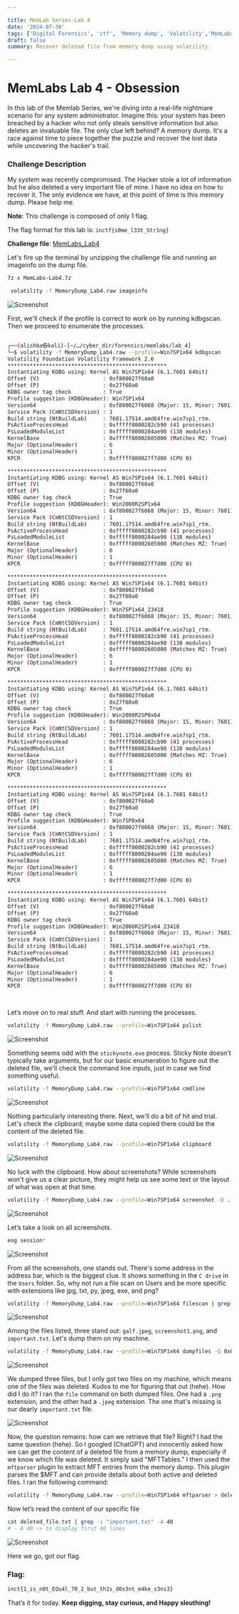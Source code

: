 ```yaml
---

title: MemLab Series-Lab 4
date: '2024-07-30'
tags: ['Digital Forensics', 'ctf', 'Memory dump', 'Volatility','MemLabs']
draft: false
summary: Recover deleted file from memory dump using volatility.

---
```


# **MemLabs Lab 4 - Obsession**

In this lab of the Memlab Series, we're diving into a real-life nightmare scenario for any system administrator. Imagine this: your system has been breached by a hacker who not only steals sensitive information but also deletes an invaluable file. The only clue left behind? A memory dump.  It's a race against time to piece together the puzzle and recover the lost data while uncovering the hacker's trail.

### **Challenge Description**

My system was recently compromised. The Hacker stole a lot of information but he also deleted a very important file of mine. I have no idea on how to recover it. The only evidence we have, at this point of time is this memory dump. Please help me.

**Note**: This challenge is composed of only 1 flag.

The flag format for this lab is: `inctf{s0me_l33t_Str1ng}`

**Challenge file**: [MemLabs_Lab4](https://mega.nz/#!Tx41jC5K!ifdu9DUair0sHncj5QWImJovfxixcAY-gt72mCXmYrE)

Let's fire up the terminal by unzipping the challenge file and running an imageinfo on the dump file.

```bash
7z x MemLabs-Lab4.7z 
```

```bash
 volatility -f MemoryDump_Lab4.raw imageinfo 
```

![Screenshot](/static/writeups/Digital_forensics/Memlabs/lab4/1.png)

First, we'll check if the profile is correct to work on by running kdbgscan. Then we proceed to enumerate the processes.

```bash
                                                                                
┌──(alishba㉿kali)-[~/…/cyber_dir/forensics/memlabs/lab_4]
└─$ volatility -f MemoryDump_Lab4.raw --profile=Win7SP1x64 kdbgscan
Volatility Foundation Volatility Framework 2.6
**************************************************
Instantiating KDBG using: Kernel AS Win7SP1x64 (6.1.7601 64bit)
Offset (V)                    : 0xf800027f60a0
Offset (P)                    : 0x27f60a0
KDBG owner tag check          : True
Profile suggestion (KDBGHeader): Win7SP1x64
Version64                     : 0xf800027f6068 (Major: 15, Minor: 7601)
Service Pack (CmNtCSDVersion) : 1
Build string (NtBuildLab)     : 7601.17514.amd64fre.win7sp1_rtm.
PsActiveProcessHead           : 0xfffff8000282cb90 (41 processes)
PsLoadedModuleList            : 0xfffff8000284ae90 (138 modules)
KernelBase                    : 0xfffff80002605000 (Matches MZ: True)
Major (OptionalHeader)        : 6
Minor (OptionalHeader)        : 1
KPCR                          : 0xfffff800027f7d00 (CPU 0)

**************************************************
Instantiating KDBG using: Kernel AS Win7SP1x64 (6.1.7601 64bit)
Offset (V)                    : 0xf800027f60a0
Offset (P)                    : 0x27f60a0
KDBG owner tag check          : True
Profile suggestion (KDBGHeader): Win2008R2SP1x64
Version64                     : 0xf800027f6068 (Major: 15, Minor: 7601)
Service Pack (CmNtCSDVersion) : 1
Build string (NtBuildLab)     : 7601.17514.amd64fre.win7sp1_rtm.
PsActiveProcessHead           : 0xfffff8000282cb90 (41 processes)
PsLoadedModuleList            : 0xfffff8000284ae90 (138 modules)
KernelBase                    : 0xfffff80002605000 (Matches MZ: True)
Major (OptionalHeader)        : 6
Minor (OptionalHeader)        : 1
KPCR                          : 0xfffff800027f7d00 (CPU 0)

**************************************************
Instantiating KDBG using: Kernel AS Win7SP1x64 (6.1.7601 64bit)
Offset (V)                    : 0xf800027f60a0
Offset (P)                    : 0x27f60a0
KDBG owner tag check          : True
Profile suggestion (KDBGHeader): Win7SP1x64_23418
Version64                     : 0xf800027f6068 (Major: 15, Minor: 7601)
Service Pack (CmNtCSDVersion) : 1
Build string (NtBuildLab)     : 7601.17514.amd64fre.win7sp1_rtm.
PsActiveProcessHead           : 0xfffff8000282cb90 (41 processes)
PsLoadedModuleList            : 0xfffff8000284ae90 (138 modules)
KernelBase                    : 0xfffff80002605000 (Matches MZ: True)
Major (OptionalHeader)        : 6
Minor (OptionalHeader)        : 1
KPCR                          : 0xfffff800027f7d00 (CPU 0)

**************************************************
Instantiating KDBG using: Kernel AS Win7SP1x64 (6.1.7601 64bit)
Offset (V)                    : 0xf800027f60a0
Offset (P)                    : 0x27f60a0
KDBG owner tag check          : True
Profile suggestion (KDBGHeader): Win2008R2SP0x64
Version64                     : 0xf800027f6068 (Major: 15, Minor: 7601)
Service Pack (CmNtCSDVersion) : 1
Build string (NtBuildLab)     : 7601.17514.amd64fre.win7sp1_rtm.
PsActiveProcessHead           : 0xfffff8000282cb90 (41 processes)
PsLoadedModuleList            : 0xfffff8000284ae90 (138 modules)
KernelBase                    : 0xfffff80002605000 (Matches MZ: True)
Major (OptionalHeader)        : 6
Minor (OptionalHeader)        : 1
KPCR                          : 0xfffff800027f7d00 (CPU 0)

**************************************************
Instantiating KDBG using: Kernel AS Win7SP1x64 (6.1.7601 64bit)
Offset (V)                    : 0xf800027f60a0
Offset (P)                    : 0x27f60a0
KDBG owner tag check          : True
Profile suggestion (KDBGHeader): Win7SP0x64
Version64                     : 0xf800027f6068 (Major: 15, Minor: 7601)
Service Pack (CmNtCSDVersion) : 1
Build string (NtBuildLab)     : 7601.17514.amd64fre.win7sp1_rtm.
PsActiveProcessHead           : 0xfffff8000282cb90 (41 processes)
PsLoadedModuleList            : 0xfffff8000284ae90 (138 modules)
KernelBase                    : 0xfffff80002605000 (Matches MZ: True)
Major (OptionalHeader)        : 6
Minor (OptionalHeader)        : 1
KPCR                          : 0xfffff800027f7d00 (CPU 0)

**************************************************
Instantiating KDBG using: Kernel AS Win7SP1x64 (6.1.7601 64bit)
Offset (V)                    : 0xf800027f60a0
Offset (P)                    : 0x27f60a0
KDBG owner tag check          : True
Profile suggestion (KDBGHeader): Win2008R2SP1x64_23418
Version64                     : 0xf800027f6068 (Major: 15, Minor: 7601)
Service Pack (CmNtCSDVersion) : 1
Build string (NtBuildLab)     : 7601.17514.amd64fre.win7sp1_rtm.
PsActiveProcessHead           : 0xfffff8000282cb90 (41 processes)
PsLoadedModuleList            : 0xfffff8000284ae90 (138 modules)
KernelBase                    : 0xfffff80002605000 (Matches MZ: True)
Major (OptionalHeader)        : 6
Minor (OptionalHeader)        : 1
KPCR                          : 0xfffff800027f7d00 (CPU 0)

                                                            
```

Let’s move on to real stuff. And start with running the processes.

```bash
volatility -f MemoryDump_Lab4.raw --profile=Win7SP1x64 pslist
```

![Screenshot](/static/writeups/Digital_forensics/Memlabs/lab4/3.png)

Something seems odd with the `stickynote.exe` process. Sticky Note doesn't typically take arguments, but for our basic enumeration to figure out the deleted file, we'll check the command line inputs, just in case we find something useful. 

```bash
volatility -f MemoryDump_Lab4.raw --profile=Win7SP1x64 cmdline
```

![Screenshot](/static/writeups/Digital_forensics/Memlabs/lab4/2.png)

Nothing particularly interesting there. Next, we'll do a bit of hit and trial. Let's check the clipboard; maybe some data copied there could be the content of the deleted file.

```bash
volatility -f MemoryDump_Lab4.raw --profile=Win7SP1x64 clipboard
```

![Screenshot](/static/writeups/Digital_forensics/Memlabs/lab4/4.png)

No luck with the clipboard. How about screenshots? While screenshots won't give us a clear picture, they might help us see some text or the layout of what was open at that time.

```bash
volatility -f MemoryDump_Lab4.raw --profile=Win7SP1x64 screenshot -D .
```

![Screenshot](/static/writeups/Digital_forensics/Memlabs/lab4/5.png)

Let’s take a look on all screenshots.

```bash
eog session*
```

![Screenshot](/static/writeups/Digital_forensics/Memlabs/lab4/6.png)

From all the screenshots, one stands out. There's some address in the address bar, which is the biggest clue. It shows something in the `C drive` in the `Users` folder. So, why not run a file scan on Users and be more specific with extensions like jpg, txt, py, jpeg, exe, and png?

```bash
volatility -f MemoryDump_Lab4.raw --profile=Win7SP1x64 filescan | grep '\\Users\\' | grep "\jpg\|txt\|py\|jpeg\|exe\|png"
```

![Screenshot](/static/writeups/Digital_forensics/Memlabs/lab4/7.png)

Among the files listed, three stand out: `galf.jpeg`, `screenshot1.png`, and `important.txt`. Let's dump them on my machine.

```bash
volatility -f MemoryDump_Lab4.raw --profile=Win7SP1x64 dumpfiles -Q 0x000000003e8ad250,0x000000003e8d19e0,0x000000003fc398d0 -D .
```

![Screenshot](/static/writeups/Digital_forensics/Memlabs/lab4/8.png)

We dumped three files, but I only got two files on my machine, which means one of the files was deleted. Kudos to me for figuring that out (hehe). How did I do it? I ran the `file` command on both dumped files. One had a `.png` extension, and the other had a `.jpeg` extension. The one that's missing is our dearly `important.txt` file.

![Screenshot](/static/writeups/Digital_forensics/Memlabs/lab4/9.png)

Now, the question remains: how can we retrieve that file? Right? I had the same question (hehe). So I googled (ChatGPT) and innocently asked how we can get the content of a deleted file from a memory dump, especially if we know which file was deleted. It simply said "MFTTables." I then used the `mftparser` plugin to extract MFT entries from the memory dump. This plugin parses the $MFT and can provide details about both active and deleted files. I ran the following command:

```bash
volatility -f MemoryDump_Lab4.raw --profile=Win7SP1x64 mftparser > deleted_file.txt
```

Now let’s read the content of our specific file

```bash
cat deleted_file.txt | grep -i "important.txt" -A 40  
# - A 40 -> to display first 40 lines
```

![Screenshot](/static/writeups/Digital_forensics/Memlabs/lab4/10.png)

Here we go, got our flag.

### Flag:

```bash
inct{1_is_n0t_EQu4l_70_2_but_th1s_d0s3nt_m4ke_s3ns3}
```

That’s it for today. **Keep digging, stay curious, and Happy sleuthing!**